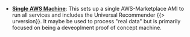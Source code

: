 - **[Single AWS Machine](/docs/awssetupguide)**: This sets up a single AWS-Marketplace AMI to run all services and includes the Universal Recommender {{> urversion}}. It maybe be used to process "real data" but is primarily focused on being a deveoplment proof of concept machine.
